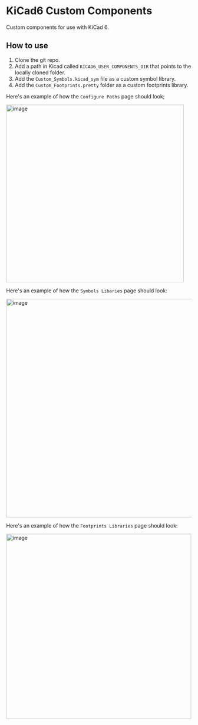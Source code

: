 # KiCad6 Custom Components

Custom components for use with KiCad 6.

## How to use

1. Clone the git repo.
2. Add a path in Kicad called `KICAD6_USER_COMPONENTS_DIR` that points to the locally cloned folder.
3. Add the `Custom_Symbols.kicad_sym` file as a custom symbol library.
4. Add the `Custom_Footprints.pretty` folder as a custom footprints library.

Here's an example of how the `Configure Paths` page should look;

<img width="482" alt="image" src="https://user-images.githubusercontent.com/9524118/200033028-a85460d4-ddc6-468d-86d2-3ffa797abda0.png">

Here's an example of how the `Symbols Libaries` page should look:

<img width="593" alt="image" src="https://user-images.githubusercontent.com/9524118/200032867-85e94618-9c6e-47fc-8108-0bdb50e5d4ae.png">

Here's an example of how the `Footprints Libraries` page should look:

<img width="502" alt="image" src="https://user-images.githubusercontent.com/9524118/200032943-50263d5b-3b42-4e11-806f-c28e8aa84823.png">
